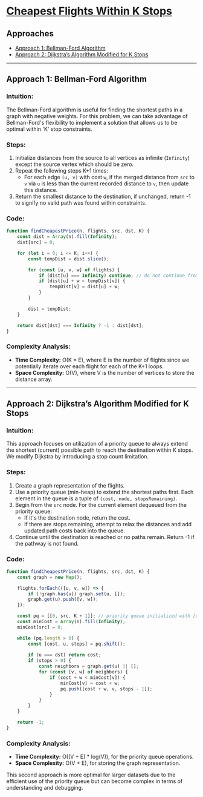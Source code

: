# [Cheapest Flights Within K Stops](https://leetcode.com/problems/cheapest-flights-within-k-stops/)

## Approaches
- [Approach 1: Bellman-Ford Algorithm](#approach-1-bellman-ford-algorithm)
- [Approach 2: Dijkstra’s Algorithm Modified for K Stops](#approach-2-dijkstras-algorithm-modified-for-k-stops)
  
---

## Approach 1: Bellman-Ford Algorithm

### Intuition:
The Bellman-Ford algorithm is useful for finding the shortest paths in a graph with negative weights. For this problem, we can take advantage of Bellman-Ford's flexibility to implement a solution that allows us to be optimal within 'K' stop constraints.

### Steps:
1. Initialize distances from the source to all vertices as infinite (`Infinity`) except the source vertex which should be zero.
2. Repeat the following steps K+1 times:
   - For each edge `(u, v)` with cost `w`, if the merged distance from `src` to `v` via `u` is less than the current recorded distance to `v`, then update this distance.
3. Return the smallest distance to the destination, if unchanged, return -1 to signify no valid path was found within constraints.

### Code:
```javascript
function findCheapestPrice(n, flights, src, dst, K) {
    const dist = Array(n).fill(Infinity);
    dist[src] = 0;

    for (let i = 0; i <= K; i++) {
        const tempDist = dist.slice();

        for (const [u, v, w] of flights) {
            if (dist[u] === Infinity) continue; // do not continue from an unreachable node
            if (dist[u] + w < tempDist[v]) {
                tempDist[v] = dist[u] + w;
            }
        }

        dist = tempDist;
    }

    return dist[dst] === Infinity ? -1 : dist[dst];
}
```

### Complexity Analysis:
- **Time Complexity:** O(K * E), where E is the number of flights since we potentially iterate over each flight for each of the K+1 loops.
- **Space Complexity:** O(V), where V is the number of vertices to store the distance array.

---

## Approach 2: Dijkstra’s Algorithm Modified for K Stops

### Intuition:
This approach focuses on utilization of a priority queue to always extend the shortest (current) possible path to reach the destination within K stops. We modify Dijkstra by introducing a stop count limitation.

### Steps:
1. Create a graph representation of the flights.
2. Use a priority queue (min-heap) to extend the shortest paths first. Each element in the queue is a tuple of `(cost, node, stopsRemaining)`.
3. Begin from the `src` node. For the current element dequeued from the priority queue:
   - If it's the destination node, return the cost.
   - If there are stops remaining, attempt to relax the distances and add updated path costs back into the queue.
4. Continue until the destination is reached or no paths remain. Return -1 if the pathway is not found.

### Code:
```javascript
function findCheapestPrice(n, flights, src, dst, K) {
    const graph = new Map();

    flights.forEach(([u, v, w]) => {
        if (!graph.has(u)) graph.set(u, []);
        graph.get(u).push([v, w]);
    });

    const pq = [[0, src, K + 1]]; // priority queue initialized with [cost, node, stops]
    const minCost = Array(n).fill(Infinity);
    minCost[src] = 0;

    while (pq.length > 0) {
        const [cost, u, stops] = pq.shift();
        
        if (u === dst) return cost;
        if (stops > 0) {
            const neighbors = graph.get(u) || [];
            for (const [v, w] of neighbors) {
                if (cost + w < minCost[v]) {
                    minCost[v] = cost + w;
                    pq.push([cost + w, v, stops - 1]);
                }
            }
        }
    }

    return -1;
}
```

### Complexity Analysis:
- **Time Complexity:** O((V + E) * log(V)), for the priority queue operations.
- **Space Complexity:** O(V + E), for storing the graph representation.

This second approach is more optimal for larger datasets due to the efficient use of the priority queue but can become complex in terms of understanding and debugging.

